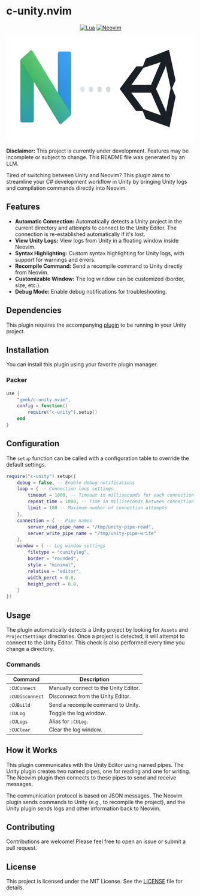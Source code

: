 # c-unity.nvim

<div align="center">

[![Lua](https://img.shields.io/badge/Lua-blue.svg?style=for-the-badge&logo=lua)](http://www.lua.org)
[![Neovim](https://img.shields.io/badge/Neovim%200.5+-green.svg?style=for-the-badge&logo=neovim)](https://neovim.io)

<img alt="Icon" height="280" src="icon.png" />



</div>

**Disclaimer:** This project is currently under development. Features may be incomplete or subject to change. This README file was generated by an LLM.

Tired of switching between Unity and Neovim? This plugin aims to streamline your C# development workflow in Unity by bringing Unity logs and compilation commands directly into Neovim.

## Features

-   **Automatic Connection:** Automatically detects a Unity project in the current directory and attempts to connect to the Unity Editor. The connection is re-established automatically if it's lost.
-   **View Unity Logs:** View logs from Unity in a floating window inside Neovim.
-   **Syntax Highlighting:** Custom syntax highlighting for Unity logs, with support for warnings and errors.
-   **Recompile Command:** Send a recompile command to Unity directly from Neovim.
-   **Customizable Window:** The log window can be customized (border, size, etc.).
-   **Debug Mode:** Enable debug notifications for troubleshooting.

## Dependencies

This plugin requires the accompanying [plugin](https://github.com/trueGmek/com.gmek.c-unity) to be running in your Unity project.

## Installation

You can install this plugin using your favorite plugin manager.

### Packer

```lua
use {
    "gmek/c-unity.nvim",
    config = function()
        require("c-unity").setup()
    end
}
```

## Configuration

The `setup` function can be called with a configuration table to override the default settings.

```lua
require("c-unity").setup({
    debug = false, -- Enable debug notifications
    loop = { -- Connection loop settings
        timeout = 1000, -- Timeout in milliseconds for each connection attempt
        repeat_time = 1000, -- Time in milliseconds between connection attempts
        limit = 100 -- Maximum number of connection attempts
    },
    connection = { -- Pipe names
        server_read_pipe_name = "/tmp/unity-pipe-read",
        server_write_pipe_name = "/tmp/unity-pipe-write"
    },
    window = { -- Log window settings
        filetype = "cunitylog",
        border = "rounded",
        style = "minimal",
        relative = "editor",
        width_perct = 0.8,
        height_perct = 0.8,
    }
})
```

## Usage

The plugin automatically detects a Unity project by looking for `Assets` and `ProjectSettings` directories. Once a project is detected, it will attempt to connect to the Unity Editor. This check is also performed every time you change a directory.

### Commands

| Command        | Description                     |
| -------------- | ------------------------------- |
| `:CUConnect`   | Manually connect to the Unity Editor.    |
| `:CUDisconnect`| Disconnect from the Unity Editor. |
| `:CUBuild`     | Send a recompile command to Unity.       |
| `:CULog`       | Toggle the log window.          |
| `:CULogs`      | Alias for `:CULog`.          |
| `:CUClear`     | Clear the log window.           |

## How it Works

This plugin communicates with the Unity Editor using named pipes. The Unity plugin creates two named pipes, one for reading and one for writing. The Neovim plugin then connects to these pipes to send and receive messages.

The communication protocol is based on JSON messages. The Neovim plugin sends commands to Unity (e.g., to recompile the project), and the Unity plugin sends logs and other information back to Neovim.

## Contributing

Contributions are welcome! Please feel free to open an issue or submit a pull request.

## License

This project is licensed under the MIT License. See the [LICENSE](LICENSE) file for details.
